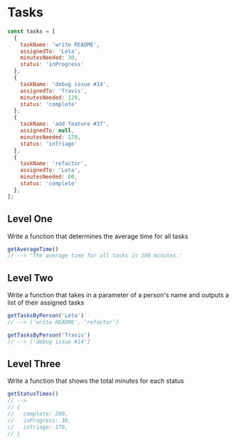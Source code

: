 # Tasks

```js
const tasks = [
  {
    taskName: 'write README',
    assignedTo: 'Leta',
    minutesNeeded: 30,
    status: 'inProgress'
  },
  {
    taskName: 'debug issue #14',
    assignedTo: 'Travis',
    minutesNeeded: 120,
    status: 'complete'
  },
  {
    taskName: 'add feature #37',
    assignedTo: null,
    minutesNeeded: 170,
    status: 'inTriage'
  },
  {
    taskName: 'refactor',
    assignedTo: 'Leta',
    minutesNeeded: 80,
    status: 'complete'
  },
];
```

## Level One
Write a function that determines the average time for all tasks


```js
getAverageTime() 
// --> 'The average time for all tasks is 100 minutes.'
```

## Level Two
Write a function that takes in a parameter of a person's name and outputs a list of their assigned tasks

```js
getTasksByPerson('Leta') 
// --> ['write README', 'refactor']

getTasksByPerson('Travis') 
// --> ['debug issue #14']
````

## Level Three
Write a function that shows the total minutes for each status

```js
getStatusTimes() 
// --> 
// {
//   complete: 200,
//   inProgress: 30,
//   inTriage: 170,
// }
```
